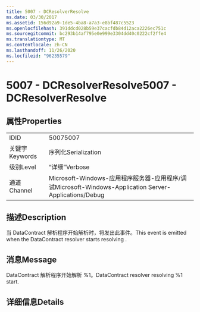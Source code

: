 ```yaml
---
title: 5007 - DCResolverResolve
ms.date: 03/30/2017
ms.assetid: 156d92a9-1de5-4ba8-a7a3-e8bf487c5523
ms.openlocfilehash: 391ddcd028b59e37cacfdb84d12aca2226ec751c
ms.sourcegitcommit: bc293b14af795e0e999e3304dd40c0222cf2ffe4
ms.translationtype: MT
ms.contentlocale: zh-CN
ms.lasthandoff: 11/26/2020
ms.locfileid: "96235579"
---
```

# <a name="5007---dcresolverresolve"></a><span data-ttu-id="858be-102">5007 - DCResolverResolve</span><span class="sxs-lookup"><span data-stu-id="858be-102">5007 - DCResolverResolve</span></span>

## <a name="properties"></a><span data-ttu-id="858be-103">属性</span><span class="sxs-lookup"><span data-stu-id="858be-103">Properties</span></span>  
  
|||  
|-|-|  
|<span data-ttu-id="858be-104">ID</span><span class="sxs-lookup"><span data-stu-id="858be-104">ID</span></span>|<span data-ttu-id="858be-105">5007</span><span class="sxs-lookup"><span data-stu-id="858be-105">5007</span></span>|  
|<span data-ttu-id="858be-106">关键字</span><span class="sxs-lookup"><span data-stu-id="858be-106">Keywords</span></span>|<span data-ttu-id="858be-107">序列化</span><span class="sxs-lookup"><span data-stu-id="858be-107">Serialization</span></span>|  
|<span data-ttu-id="858be-108">级别</span><span class="sxs-lookup"><span data-stu-id="858be-108">Level</span></span>|<span data-ttu-id="858be-109">“详细”</span><span class="sxs-lookup"><span data-stu-id="858be-109">Verbose</span></span>|  
|<span data-ttu-id="858be-110">通道</span><span class="sxs-lookup"><span data-stu-id="858be-110">Channel</span></span>|<span data-ttu-id="858be-111">Microsoft-Windows-应用程序服务器-应用程序/调试</span><span class="sxs-lookup"><span data-stu-id="858be-111">Microsoft-Windows-Application Server-Applications/Debug</span></span>|  
  
## <a name="description"></a><span data-ttu-id="858be-112">描述</span><span class="sxs-lookup"><span data-stu-id="858be-112">Description</span></span>  

 <span data-ttu-id="858be-113">当 DataContract 解析程序开始解析时，将发出此事件。</span><span class="sxs-lookup"><span data-stu-id="858be-113">This event is emitted when the DataContract resolver starts resolving .</span></span>  
  
## <a name="message"></a><span data-ttu-id="858be-114">消息</span><span class="sxs-lookup"><span data-stu-id="858be-114">Message</span></span>  

 <span data-ttu-id="858be-115">DataContract 解析程序开始解析 %1。</span><span class="sxs-lookup"><span data-stu-id="858be-115">DataContract resolver resolving %1 start.</span></span>  
  
## <a name="details"></a><span data-ttu-id="858be-116">详细信息</span><span class="sxs-lookup"><span data-stu-id="858be-116">Details</span></span>
